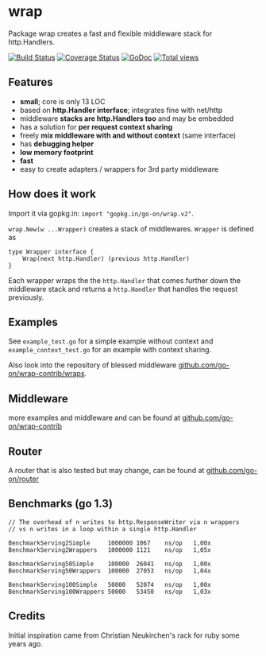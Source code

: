 wrap
====

Package wrap creates a fast and flexible middleware stack for http.Handlers.

[![Build Status](https://drone.io/github.com/go-on/wrap/status.png)](https://drone.io/github.com/go-on/wrap/latest) [![Coverage Status](https://img.shields.io/coveralls/go-on/wrap.svg)](https://coveralls.io/r/go-on/wrap?branch=master)  [![GoDoc](https://godoc.org/github.com/go-on/wrap?status.png)](http://godoc.org/github.com/go-on/wrap) [![Total views](https://sourcegraph.com/api/repos/github.com/go-on/wrap/counters/views.png)](https://sourcegraph.com/github.com/go-on/wrap)


Features
--------

- **small**; core is only 13 LOC
- based on **http.Handler interface**; integrates fine with net/http
- middleware **stacks are http.Handlers too** and may be embedded
- has a solution for **per request context sharing**
- freely **mix middleware with and without context** (same interface)
- has **debugging helper**
- **low memory footprint**
- **fast**
- easy to create adapters / wrappers for 3rd party middleware

How does it work
----------------

Import it via gopkg.in: `import "gopkg.in/go-on/wrap.v2"`.

`wrap.New(w ...Wrapper)` creates a stack of middlewares. `Wrapper` is defined as

    type Wrapper interface {
        Wrap(next http.Handler) (previous http.Handler)
    }

Each wrapper wraps the the `http.Handler` that comes further down
the middleware stack and returns a `http.Handler` that handles the
request previously.

Examples
--------

See `example_test.go` for a simple example without context and `example_context_test.go` for an example with context sharing.

Also look into the repository of blessed middleware [github.com/go-on/wrap-contrib/wraps](https://godoc.org/github.com/go-on/wrap-contrib/wraps).

Middleware
----------

more examples and middleware and can be found at [github.com/go-on/wrap-contrib](https://godoc.org/github.com/go-on/wrap-contrib/wraps) 

Router
------

A router that is also tested but may change, can be found at [github.com/go-on/router](https://godoc.org/github.com/go-on/router)

Benchmarks (go 1.3)
-------------------

    // The overhead of n writes to http.ResponseWriter via n wrappers
    // vs n writes in a loop within a single http.Handler

    BenchmarkServing2Simple     1000000 1067    ns/op   1,00x
    BenchmarkServing2Wrappers   1000000 1121    ns/op   1,05x

    BenchmarkServing50Simple    100000  26041   ns/op   1,00x
    BenchmarkServing50Wrappers  100000  27053   ns/op   1,04x

    BenchmarkServing100Simple   50000   52074   ns/op   1,00x
    BenchmarkServing100Wrappers 50000   53450   ns/op   1,03x



Credits
-------

Initial inspiration came from Christian Neukirchen's rack for ruby some years ago.
